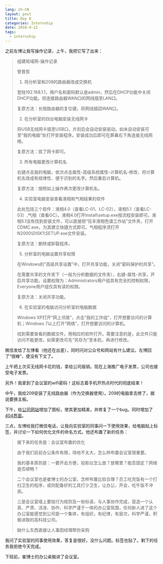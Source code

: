 ```yaml
---
lang: zh-CN
layout: post
title: Day 8
categories: Internship
date: 2018-9-12
tags:
  - internship
---
```


之前左博让我写操作记录，上午，我把它写了出来：

> 组建局域网-操作记录
>
> 曾晋哲
>
> 1. 将分析室和208的路由器改成交换机
>
> 	登陆192.168.1.1，用户名和密码默认是admin，然后在DHCP功能中关闭DHCP功能。将连接路由器WAN口的网线插至LAN口。
>
> 	复原方法：长按路由器的复位键。将网线插回WAN口。
>
> 2. 在分析室的四台电脑安装无线网卡 
>
> 	将USB无线网卡插至USB口，片刻后会自动安装驱动。如未自动安装可至“我的电脑”处打开安装程序。安装成功后即可在屏幕右下角连接无线网络。
>
> 	复原方法：拔了网卡即可。
>
> 3. 所有电脑更改计算机名
>
> 	右键点击我的电脑，依次点击属性-高级系统属性-计算机名-修改，将计算机名改成有规律性、便于识别的名字。然后重启计算机。
>
> 	复原方法：按照如上操作再次更改计算机名。
>
> 4. 实验室电脑安装查看液相和气相结果的软件
>
> 	此处包括三个软件：液相4.0（查看LC-01、LC-02），液相5.1（查看LC-03）,气相（查看GC）。液相4.0打开Install\setup.exe按流程安装即可。液相5.1没有找到安装文件，可以直接把“伍丰液相色谱工作站”文件夹，打开CDMC.exe，为其建立快捷方式即可。气相程序须打开N2000\DISK1\SETUP.exe文件安装。
>
> 	复原方法：删除或卸载程序。
>
> 5. 分析室的电脑设置共享权限
>
> 	在Windows的“高级共享设置”中，打开共享功能，关闭“密码保护的共享”。
>
> 	在需要共享的文件夹下（一般为分析数据的文件夹），右键-属性-共享，开启共享功能，设置权限为：Administrators用户组具有完全的控制权限，Everyone用户组仅具有读的权限。
>
> 	复原方法：关闭共享功能。
>
> 6. 在实验室的电脑访问分析室的电脑数据
>
> 	Windows XP打开“网上邻居”，点击“我的工作组”，打开想要访问的计算机；Windows 7以上打开“网络”，打开想要访问的计算机。
>
> 	找到需要查看的数据文件，用相应的软件打开。需要注意的是，此文件只能访问不能更改，如需更改可先“另存为”至本机，再进行修改。

微信发给了左博看（他还在出差），同时问对公众号和网站有什么建议。左博回了“很棒”，便没有下文了。

上午把上次买无线网卡花的钱，拿给公司报销。现在上海推广电子发票，公司也接受电子发票。

另外！我拿到了会议室的wifi密码！这标志着手机开热点时代的彻底结束！

中午，我给209安装了无线路由器（作为交换器使用）。209的电脑拿去修了，据说要换主板。

下午，给[公司网站](http://www.shqkchem.com/)增加了图标，使其更加精美，并修复了一个bug。同时增加了[404界面](http://www.shqkchem.com/404.html)。

三点，左博给我打微信电话，让我向实验室的同事问一下使用效果，给电脑贴上标签，并讨论一下如何优化文件的命名方式。他还布置了新的任务：

> 接下来的任务是：会议室布置的优化
>
> 由于我们目前办公条件有限，场地不太大，怎么样布置会议室很重要。
>
> 我的基本原则是：一要开会方便，投影仪怎么放？放哪里？能否固定？网络是否顺畅？
>
> 二个会议室也是崔博士的办公室，怎样布置比较合理？员工吃完饭有一个打扫卫生的程序，或则配备好的工具打少卫生，让办公，开会，吃午饭不冲突。
>
> 三是会议室墙上要挂行为规则及一些标语，与人事协作完成，营造一个认真、严肃、活泼、协作、科学严谨于一体的办公室氛围，任何新人进了这个办公室能感觉到公司是一个集体，有组织，有纪律，有层次，科学严谨，积极进取的高科技公司。
>
> 缺什么东西直接让人事田经理帮你采购

我问了实验室的同事使用效果，答复是很好，没什么问题。标签也贴了。剩下的任务我拒绝今天完成。

下班前，崔博士的办公桌搬进了会议室。